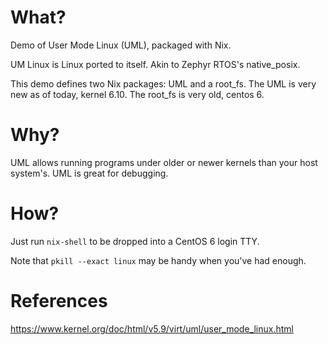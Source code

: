 # What?
Demo of User Mode Linux (UML), packaged with Nix.

UM Linux is Linux ported to itself. Akin to Zephyr RTOS's native_posix.

This demo defines two Nix packages: UML and a root_fs.
The UML is very new as of today, kernel 6.10.
The root_fs is very old, centos 6.


# Why?
UML allows running programs under older or newer kernels than your host system's.
UML is great for debugging.


# How?
Just run `nix-shell` to be dropped into a CentOS 6 login TTY.

Note that `pkill --exact linux` may be handy when you've had enough.


# References
https://www.kernel.org/doc/html/v5.9/virt/uml/user_mode_linux.html

